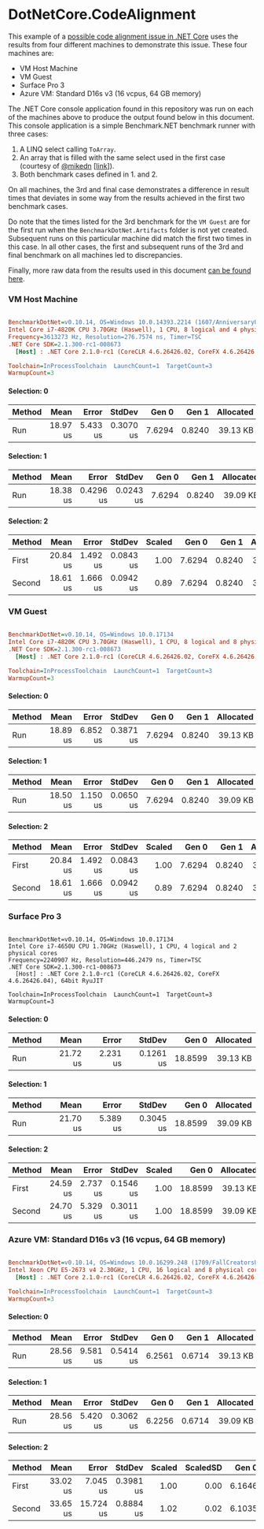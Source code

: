 ﻿# DotNetCore.CodeAlignment

This example of a [possible code alignment issue in .NET Core](https://github.com/dotnet/coreclr/issues/17932) uses the results from four different machines to demonstrate this issue.  These four machines are:

- VM Host Machine
- VM Guest
- Surface Pro 3
- Azure VM: Standard D16s v3 (16 vcpus, 64 GB memory)

The .NET Core console application found in this repository was run on each of the machines above to produce the output found below in this document. This console application is a simple Benchmark.NET benchmark runner with three cases:

1. A LINQ select calling `ToArray`.
1. An array that is filled with the same select used in the first case (courtesy of [@mikedn](https://github.com/mikedn) [[link](https://github.com/dotnet/coreclr/issues/17932#issuecomment-388008331)]).
1. Both benchmark cases defined in 1. and 2.

On all machines, the 3rd and final case demonstrates a difference in result times that deviates in some way from the results achieved in the first two benchmark cases. 

Do note that the times listed for the 3rd benchmark for the `VM Guest` are for the first run when the `BenchmarkDotNet.Artifacts` folder is not yet created.  Subsequent runs on this particular machine did match the first two times in this case.  In all other cases, the first and subsequent runs of the 3rd and final benchmark on all machines led to discrepancies.

Finally, more raw data from the results used in this document [can be found here](RawData.md).

### VM Host Machine

``` ini

BenchmarkDotNet=v0.10.14, OS=Windows 10.0.14393.2214 (1607/AnniversaryUpdate/Redstone1)
Intel Core i7-4820K CPU 3.70GHz (Haswell), 1 CPU, 8 logical and 4 physical cores
Frequency=3613273 Hz, Resolution=276.7574 ns, Timer=TSC
.NET Core SDK=2.1.300-rc1-008673
  [Host] : .NET Core 2.1.0-rc1 (CoreCLR 4.6.26426.02, CoreFX 4.6.26426.04), 64bit RyuJIT

Toolchain=InProcessToolchain  LaunchCount=1  TargetCount=3
WarmupCount=3

```

#### Selection: 0

| Method |     Mean |    Error |    StdDev |  Gen 0 |  Gen 1 | Allocated |
|------- |---------:|---------:|----------:|-------:|-------:|----------:|
|    Run | 18.97 us | 5.433 us | 0.3070 us | 7.6294 | 0.8240 |  39.13 KB |

#### Selection: 1

| Method |     Mean |     Error |    StdDev |  Gen 0 |  Gen 1 | Allocated |
|------- |---------:|----------:|----------:|-------:|-------:|----------:|
|    Run | 18.38 us | 0.4296 us | 0.0243 us | 7.6294 | 0.8240 |  39.09 KB |

#### Selection: 2

| Method |     Mean |    Error |    StdDev | Scaled |  Gen 0 |  Gen 1 | Allocated |
|------- |---------:|---------:|----------:|-------:|-------:|-------:|----------:|
|  First | 20.84 us | 1.492 us | 0.0843 us |   1.00 | 7.6294 | 0.8240 |  39.13 KB |
| Second | 18.61 us | 1.666 us | 0.0942 us |   0.89 | 7.6294 | 0.8240 |  39.09 KB |

### VM Guest

``` ini

BenchmarkDotNet=v0.10.14, OS=Windows 10.0.17134
Intel Core i7-4820K CPU 3.70GHz (Haswell), 1 CPU, 8 logical and 8 physical cores
.NET Core SDK=2.1.300-rc1-008673
  [Host] : .NET Core 2.1.0-rc1 (CoreCLR 4.6.26426.02, CoreFX 4.6.26426.04), 64bit RyuJIT

Toolchain=InProcessToolchain  LaunchCount=1  TargetCount=3
WarmupCount=3

```

#### Selection: 0

| Method |     Mean |    Error |    StdDev |  Gen 0 |  Gen 1 | Allocated |
|------- |---------:|---------:|----------:|-------:|-------:|----------:|
|    Run | 18.89 us | 6.852 us | 0.3871 us | 7.6294 | 0.8240 |  39.13 KB |

#### Selection: 1

| Method |     Mean |    Error |    StdDev |  Gen 0 |  Gen 1 | Allocated |
|------- |---------:|---------:|----------:|-------:|-------:|----------:|
|    Run | 18.50 us | 1.150 us | 0.0650 us | 7.6294 | 0.8240 |  39.09 KB |

#### Selection: 2

| Method |     Mean |    Error |    StdDev | Scaled |  Gen 0 |  Gen 1 | Allocated |
|------- |---------:|---------:|----------:|-------:|-------:|-------:|----------:|
|  First | 20.84 us | 1.492 us | 0.0843 us |   1.00 | 7.6294 | 0.8240 |  39.13 KB |
| Second | 18.61 us | 1.666 us | 0.0942 us |   0.89 | 7.6294 | 0.8240 |  39.09 KB |

### Surface Pro 3

```

BenchmarkDotNet=v0.10.14, OS=Windows 10.0.17134
Intel Core i7-4650U CPU 1.70GHz (Haswell), 1 CPU, 4 logical and 2 physical cores
Frequency=2240907 Hz, Resolution=446.2479 ns, Timer=TSC
.NET Core SDK=2.1.300-rc1-008673
  [Host] : .NET Core 2.1.0-rc1 (CoreCLR 4.6.26426.02, CoreFX 4.6.26426.04), 64bit RyuJIT

Toolchain=InProcessToolchain  LaunchCount=1  TargetCount=3
WarmupCount=3

```

#### Selection: 0

| Method |     Mean |    Error |    StdDev |   Gen 0 | Allocated |
|------- |---------:|---------:|----------:|--------:|----------:|
|    Run | 21.72 us | 2.231 us | 0.1261 us | 18.8599 |  39.13 KB |

#### Selection: 1

| Method |     Mean |    Error |    StdDev |   Gen 0 | Allocated |
|------- |---------:|---------:|----------:|--------:|----------:|
|    Run | 21.70 us | 5.389 us | 0.3045 us | 18.8599 |  39.09 KB |


#### Selection: 2

| Method |     Mean |    Error |    StdDev | Scaled |   Gen 0 | Allocated |
|------- |---------:|---------:|----------:|-------:|--------:|----------:|
|  First | 24.59 us | 2.737 us | 0.1546 us |   1.00 | 18.8599 |  39.13 KB |
| Second | 24.70 us | 5.329 us | 0.3011 us |   1.00 | 18.8599 |  39.09 KB |

### Azure VM: Standard D16s v3 (16 vcpus, 64 GB memory)

``` ini

BenchmarkDotNet=v0.10.14, OS=Windows 10.0.16299.248 (1709/FallCreatorsUpdate/Redstone3)
Intel Xeon CPU E5-2673 v4 2.30GHz, 1 CPU, 16 logical and 8 physical cores
  [Host] : .NET Core 2.1.0-rc1 (CoreCLR 4.6.26426.02, CoreFX 4.6.26426.04), 64bit RyuJIT

Toolchain=InProcessToolchain  LaunchCount=1  TargetCount=3
WarmupCount=3

```

#### Selection: 0

| Method |     Mean |    Error |    StdDev |  Gen 0 |  Gen 1 | Allocated |
|------- |---------:|---------:|----------:|-------:|-------:|----------:|
|    Run | 28.56 us | 9.581 us | 0.5414 us | 6.2561 | 0.6714 |  39.13 KB |

#### Selection: 1

| Method |     Mean |    Error |    StdDev |  Gen 0 |  Gen 1 | Allocated |
|------- |---------:|---------:|----------:|-------:|-------:|----------:|
|    Run | 28.56 us | 5.420 us | 0.3062 us | 6.2256 | 0.6714 |  39.09 KB |

#### Selection: 2

| Method |     Mean |     Error |    StdDev | Scaled | ScaledSD |  Gen 0 |  Gen 1 | Allocated |
|------- |---------:|----------:|----------:|-------:|---------:|-------:|-------:|----------:|
|  First | 33.02 us |  7.045 us | 0.3981 us |   1.00 |     0.00 | 6.1646 | 0.6714 |  39.13 KB |
| Second | 33.65 us | 15.724 us | 0.8884 us |   1.02 |     0.02 | 6.1035 | 0.6714 |  39.09 KB |